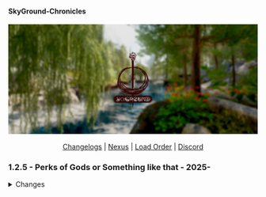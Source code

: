 #### SkyGround-Chronicles

![](https://github.com/ItzIvy05/SkyGround-Chronicles/blob/main/Resources/5.png)

<p align="center">
  <a href="https://github.com/ItzIvy05/SkyGround-Chronicles/blob/main/CHANGELOG.md" target="_blank">Changelogs</a> |
  <a href="https://www.nexusmods.com/skyrimspecialedition/mods/147012" target="_blank">Nexus</a> |
  <a href="https://loadorderlibrary.com/lists/skyground-chronicles-2" target="_blank">Load Order</a> |
  <a href="https://discord.gg/FB62v6whbh" target="_blank">Discord</a>
</p>


### 1.2.5 - Perks of Gods or Something like that - 2025-
<details>
   <summary>Changes</summary>
   
#### New Additions
- <a href="https://www.nexusmods.com/skyrimspecialedition/mods/149874" target="_blank">Loading Menu Overhaul</a>
- <a href="https://www.nexusmods.com/skyrimspecialedition/mods/121244" target="_blank">Nightgate Inn Revived</a>
- <a href="https://www.nexusmods.com/skyrimspecialedition/mods/113670" target="_blank">MCO - First Person Patch</a>
- <a href="https://www.nexusmods.com/skyrimspecialedition/mods/115471" target="_blank">Vanaheimr Mountains - 4K (Main Profile only)</a>
- <a href="https://www.nexusmods.com/skyrimspecialedition/mods/129638" target="_blank">Savior's Hide Replacer 2</a>
- <a href="https://www.nexusmods.com/skyrimspecialedition/mods/61251" target="_blank">LOD Unloading Bug Fix (Adding it back with custom script tweaks)</a>
- <a href="https://www.nexusmods.com/skyrimspecialedition/mods/156243" target="_blank">Sonderbains Steady On Stepping - 3BA (3BBB) Bodyslide Presets</a>
- <a href="https://www.nexusmods.com/skyrimspecialedition/mods/121513" target="_blank">Magicka Surge - A Magicka Spell Mod</a>
- <a href="https://www.nexusmods.com/skyrimspecialedition/mods/156160" target="_blank">Ivy Stendarr Beacon Overhaul</a>
- <a href="https://www.nexusmods.com/skyrimspecialedition/mods/43041" target="_blank">Skyland High Hrothgar - Complex Parallax Textures</a>
- <a href="https://www.nexusmods.com/skyrimspecialedition/mods/155836" target="_blank">Love Is In The Air - Dynamic NPC Marriages</a>
- <a href="https://www.nexusmods.com/skyrimspecialedition/mods/47074" target="_blank">Riften Extension - Southwoods District</a>

**Body/NPC Replacers**
- <a href="" target="_blank">AshThorn - WeelBones' Irileth Overhaul</a>
- <a href="" target="_blank">Female Hands Redone</a>
- <a href="" target="_blank">Xelzaz - Custom Fully Voiced Argonian Telvanni Follower</a>
- <a href="" target="_blank">Lulu's Xelzaz - Xelzaz Visual replacer</a>
- <a href="" target="_blank">Requiem - Xelzaz</a>
- <a href="" target="_blank">LoreBox - Item and Spell Tooltips</a>
- <a href="" target="_blank">Requiem Armor Insight</a>
- <a href="" target="_blank">Nilheim - Misc Quest Expansion</a>
- <a href="" target="_blank">Smooth Cancel Attack</a>
- <a href="" target="_blank">Better Reach Trees</a>
- <a href="" target="_blank">Floating Subtitles</a>
- <a href="" target="_blank">Beards by Hvergelmir</a>
- <a href="" target="_blank">Beards by Hvergelmir for High Poly Head</a>
- <a href="" target="_blank">Beards of Power</a>
- <a href="" target="_blank">Beards of Power - 3D Real beards</a>
- <a href="" target="_blank">Better Reach Trees - Majestic Mountains Complex Material Patch</a>
- <a href="" target="_blank">Skyrim Souls RE - Updated</a>
- <a href="" target="_blank">LDD - Detail Makeup - HPH</a>
- <a href="" target="_blank">Skyrim Cut Content Restoration</a>
- <a href="" target="_blank">Tomato's Riften and Ratway</a>
- <a href="" target="_blank">Grand Solitude - The Walls of High King Erling</a>
- <a href="" target="_blank">Grand Solitude Patch Collection</a>
- <a href="" target="_blank">Grand Solitude - C.O.I.N. Bank Exchange</a>
- <a href="" target="_blank">Drengin's Blue Palace Terrace. Renewed version</a>
- <a href="" target="_blank">Valhalla Bridges (Meshes only)</a>
- <a href="" target="_blank">Windhelm Walkway</a>
- <a href="" target="_blank">Solstheim Fantasy Paper Map for FWMF</a>

#### Removed
- <a href="" target="_blank">Dxvk Async ENB Injector</a>
- <a href="" target="_blank">Don't Stay in The Water (Does not really work with 1170 and kinda cause errors)</a>
- <a href="" target="_blank">Skyland - High Hrothgar - Parallax</a>
- <a href="" target="_blank">Little Witch Taeka Elixi</a>
- <a href="" target="_blank">Celestine</a>
- <a href="" target="_blank">Contextual Crosshair</a>
- <a href="" target="_blank">Contextual Crosshair - Crosshair and Detection Meter Fix</a>
- <a href="" target="_blank">Happy Little Tree - High Quality Ivy Replacer Addon (I know it looks cool but Performance profile is Performance profile)</a>
- <a href="" target="_blank">SkyParkour v2 - Invisible Markers</a>
- <a href="" target="_blank">Thuldor's Ivarstead and Its patches</a>
- <a href="" target="_blank">Thuldor's Ivarstead - Botox Patch</a>
- <a href="" target="_blank">Ivarstead Well Addon Integrated into Thuldor's Ivarstead with Notice Board</a>
- <a href="" target="_blank">Ivy Ivarstead Well With CotN Roof for Thuldor's Ivarstead</a>
- <a href="" target="_blank">Cancel Attack for MCO-ADXP</a>

#### Updated
- <a href="" target="_blank">Domino SMP to 3BA</a>
- <a href="" target="_blank">Alternate Perspective - TrueHUD Compatibility Fix</a>
- <a href="" target="_blank">SSE Engine Fixes (SKSE Plugin)</a>
- <a href="" target="_blank">KreatE</a>
- <a href="" target="_blank">ENB Extender for Skyrim</a>
- <a href="" target="_blank">Snazzy Location Resources</a>
- <a href="" target="_blank">Snazzy Dawnstar AIO</a>
- <a href="" target="_blank">Snazzy Morthal AIO</a>
- <a href="" target="_blank">COTN Dawnstar Patch Collection (RERUN)</a>
- <a href="" target="_blank">Northern Roads - Collision and Placement Fix - Meshes</a>
- <a href="" target="_blank">OnMagicEffectApply Replacer Effective - Skyrim Extended Cut S-and-S</a>
- <a href="" target="_blank">Psychopatchist Purgatory</a>
- <a href="" target="_blank">Unofficial Skyrim Special Edition Patch - USSEP</a>
- <a href="" target="_blank">Comprehensive Attack Rate Patch - SKSE</a>
- <a href="" target="_blank">Vanaheimr Landscapes - AIO</a>
- <a href="" target="_blank">Camping Modular Expansion</a>
- <a href="" target="_blank">Water for ENB</a>
- <a href="" target="_blank">Sovngarde Portal Requirements (SPR)</a>
- <a href="" target="_blank">Enhanced Rocks and Mountains - Addon</a>
- <a href="" target="_blank">Majestic Landscapes or Vanaheimr AIO</a>
- <a href="" target="_blank">Bounty Hunter - Bounty Perks</a>
- <a href="" target="_blank">SkyParkour v3 - Procedural Parkour Framework (SPPF)</a>
- <a href="" target="_blank">The Gildergreen Grows</a>
- <a href="" target="_blank">Alt-Tab Stuck Key Fix NG</a>
- <a href="" target="_blank">B612 - little asteroid of useful UI components</a>
- <a href="" target="_blank">Biggie Traits</a>
- <a href="" target="_blank">Biggie Traits - Requiem</a>
- <a href="" target="_blank">H.O.A. - Hyperspecific Occlusion Addon</a>
- <a href="" target="_blank">JK's Tel Mithryn Patch Collection</a>
- <a href="" target="_blank">Snazzy Interiors Patch Collection</a>
- <a href="" target="_blank">Modding My Business (M.M.B)</a>
- <a href="" target="_blank">Diverse NPC Movesets</a>
- <a href="" target="_blank">Experience</a>
- <a href="" target="_blank">Particle Patch</a>
- <a href="" target="_blank">Ivy Riverwood Overhaul</a>

#### Fixes
- <a href="" target="_blank">Flagged all Light Bulb as Portal Strict</a>
- <a href="" target="_blank">Fixed Bounty Hunter Perks</a>
- <a href="" target="_blank">Fixed missing and broken animations for NPC</a>
- <a href="" target="_blank">Fixed some NR seams</a>
- <a href="" target="_blank">Removed some tress clipping to stuff</a>
- <a href="" target="_blank">Fixed broken ImpExtTowershell Mesh</a>

#### Changes
- <a href="" target="_blank">Full Knapsacks Loot overhaul now its more interesting</a>
</details>
